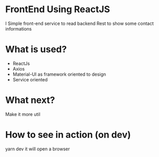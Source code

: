 # FrontEnd Using ReactJS
I Simple front-end service to read backend Rest to show some contact informations

# What is used?
- ReactJs
- Axios
- Material-UI as framework oriented to design
- Service oriented

# What next?
Make it more util

# How to see in action (on dev)
yarn dev
it will open a browser
